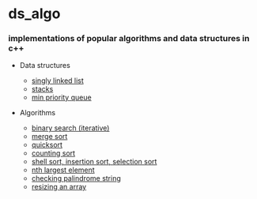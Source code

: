 # ds_algo
### implementations of popular algorithms and data structures in c++ 

* Data structures
  * [singly linked list](https://github.com/aniketmore311/ds_algo/blob/master/dataStructures/simpleSinglyLinkedList.cpp)
  * [stacks](https://github.com/aniketmore311/ds_algo/blob/master/dataStructures/stackswithList.cpp)
  * [min priority queue](https://github.com/aniketmore311/ds_algo/blob/master/dataStructures/priorityQueue.cpp)

* Algorithms
  * [binary search (iterative)](https://github.com/aniketmore311/ds_algo/blob/master/algorithms/binarySearch.cpp)
  * [merge sort](https://github.com/aniketmore311/ds_algo/blob/master/algorithms/recursiveMergeSort.cpp)
  * [quicksort](https://github.com/aniketmore311/ds_algo/blob/master/algorithms/quickSort.cpp)
  * [counting sort](https://github.com/aniketmore311/ds_algo/blob/master/algorithms/CountingSort.cpp)
  * [shell sort, insertion sort, selection sort](https://github.com/aniketmore311/ds_algo/blob/master/algorithms/elementrySorting.cpp)
  * [nth largest element](https://github.com/aniketmore311/ds_algo/blob/master/algorithms/nthLargestQuickSort.cpp)
  * [checking palindrome string](https://github.com/aniketmore311/ds_algo/blob/master/algorithms/stringPalindrome.cpp)
  * [resizing an array](https://github.com/aniketmore311/ds_algo/blob/master/dataStructures/resizeArray.cpp)

